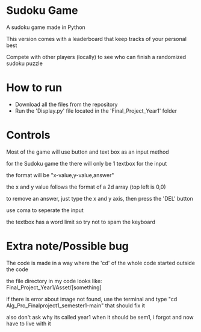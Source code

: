 # Sudoku Game
  <p>A sudoku game made in Python</p>
  <p>This version comes with a leaderboard that keep tracks of your personal best</p>
  <p>Compete with other players (locally) to see who can finish a randomized sudoku puzzle</p>

<h1>How to run</h1>
  <ul>
    <li>Download all the files from the repository</li>
    <li>Run the 'Display.py' file located in the 'Final_Project_Year1' folder</li>
  </ul>

<h1>Controls</h1>
  <p>Most of the game will use button and text box as an input method</p>
  <p>for the Sudoku game the there will only be 1 textbox for the input</p>
  <p>the format will be "x-value,y-value,answer"</p>
  <p>the x and y value follows the format of a 2d array (top left is 0,0)</p>
  <p>to remove an answer, just type the x and y axis, then press the 'DEL' button</p>
  <p>use coma to seperate the input</p>
  <p>the textbox has a word limit so try not to spam the keyboard</p>

<h1>Extra note/Possible bug</h1>
  <p>The code is made in a way where the 'cd' of the whole code started outside the code</p>
  <p>the file directory in my code looks like: Final_Project_Year1/Asset/[something]</p>
  <p>if there is error about image not found, use the terminal and type "cd Alg_Pro_Finalproject1_semester1-main" that should fix it</p>
  <p>also don't ask why its called year1 when it should be sem1, i forgot and now have to live with it</p>
